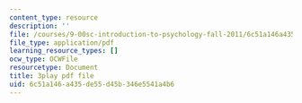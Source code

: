 ```yaml
---
content_type: resource
description: ''
file: /courses/9-00sc-introduction-to-psychology-fall-2011/6c51a146a435de55d45b346e5541a4b6_zPPsdsAQBx4.pdf
file_type: application/pdf
learning_resource_types: []
ocw_type: OCWFile
resourcetype: Document
title: 3play pdf file
uid: 6c51a146-a435-de55-d45b-346e5541a4b6
---
```

